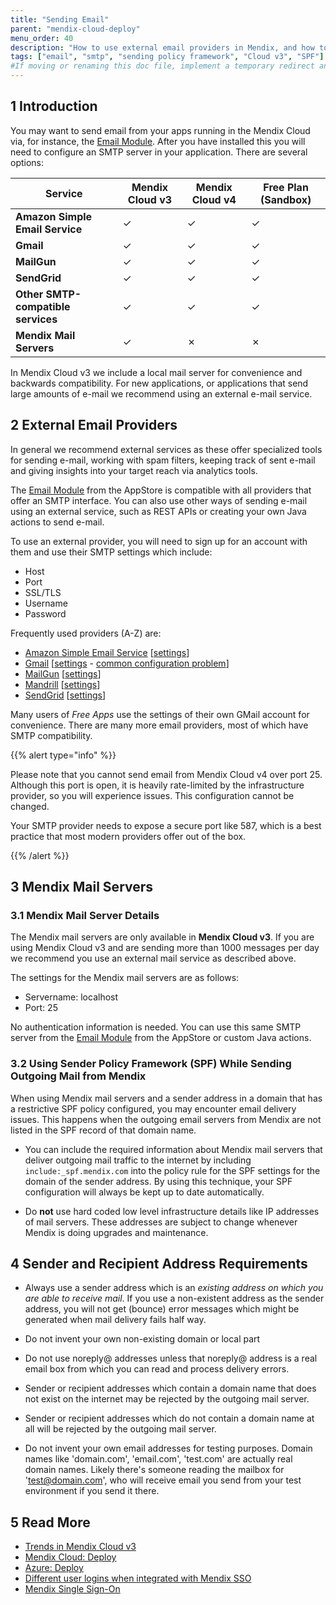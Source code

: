 ```yaml
---
title: "Sending Email"
parent: "mendix-cloud-deploy"
menu_order: 40
description: "How to use external email providers in Mendix, and how to configure Mendix mail on Cloud v3"
tags: ["email", "smtp", "sending policy framework", "Cloud v3", "SPF"]
#If moving or renaming this doc file, implement a temporary redirect and let the respective team know they should update the URL in the product. See Mapping to Products for more details.
---
```


## 1 Introduction

You may want to send email from your apps running in the Mendix Cloud via, for instance, the [Email Module](https://appstore.home.mendix.com/link/app/259/Mendix/E-mail-module-with-templates). After you have installed this you will need to configure an SMTP server in your application. There are several options:

| Service | Mendix Cloud v3 | Mendix Cloud v4 | Free Plan (Sandbox) |
| --- | --- | --- | --- |
| **Amazon Simple Email Service** | &#x2713; | &#x2713;	| &#x2713; |
| **Gmail** | &#x2713; | &#x2713; | &#x2713; |
| **MailGun** | &#x2713; | &#x2713;	| &#x2713; |
| **SendGrid** | &#x2713; | &#x2713; | &#x2713;	|
| **Other SMTP-compatible services** | &#x2713;	| &#x2713; | &#x2713; |
| **Mendix Mail Servers** | &#x2713; | &#x2717; | &#x2717; |

In Mendix Cloud v3 we include a local mail server for convenience and backwards compatibility. For new applications, or applications that send large amounts of e-mail we recommend using an external e-mail service.

## 2 External Email Providers

In general we recommend external services as these offer specialized tools for sending e-mail, working with spam filters, keeping track of sent e-mail and giving insights into your target reach via analytics tools.

The [Email Module](https://appstore.home.mendix.com/link/app/259/Mendix/E-mail-module-with-templates) from the AppStore is compatible with all providers that offer an SMTP interface. You can also use other ways of sending e-mail using an external service, such as REST APIs or creating your own Java actions to send e-mail.

To use an external provider, you will need to sign up for an account with them and use their SMTP settings which include:

*   Host
*   Port
*   SSL/TLS
*   Username
*   Password

Frequently used providers (A-Z) are:

*   [Amazon Simple Email Service](https://aws.amazon.com/ses/) [[settings](http://docs.aws.amazon.com/ses/latest/DeveloperGuide/smtp-connect.html)]
*   [Gmail](https://mail.google.com/) [[settings](https://support.google.com/a/answer/176600?hl=en) - [common configuration problem](http://stackoverflow.com/questions/20337040/gmail-smtp-debug-error-please-log-in-via-your-web-browser)]
*   [MailGun](https://mailgun.com/) [[settings](https://documentation.mailgun.com/quickstart-sending.html#send-via-smtp)]
*   [Mandrill](https://www.mandrill.com/) [[settings](http://help.mandrill.com/categories/20090941-SMTP-Integration)]
*   [SendGrid](https://sendgrid.com/) [[settings](https://support.sendgrid.com/hc/en-us/articles/200328026-Recommended-SMTP-settings)]


Many users of *Free Apps* use the settings of their own GMail account for convenience. There are many more email providers, most of which have SMTP compatibility.

{{% alert type="info" %}}

Please note that you cannot send email from Mendix Cloud v4 over port 25. Although this port is open, it is heavily rate-limited by the infrastructure provider, so you will experience issues. This configuration cannot be changed.

Your SMTP provider needs to expose a secure port like 587, which is a best practice that most modern providers offer out of the box.

{{% /alert %}}

## 3 Mendix Mail Servers

### 3.1 Mendix Mail Server Details

The Mendix mail servers are only available in **Mendix Cloud v3**. If you are using Mendix Cloud v3 and are sending more than 1000 messages per day we recommend you use an external mail service as described above.

The settings for the Mendix mail servers are as follows:

* Servername: localhost
* Port: 25

No authentication information is needed. You can use this same SMTP server from the [Email Module](https://appstore.home.mendix.com/link/app/259/Mendix/E-mail-module-with-templates) from the AppStore or custom Java actions.

### 3.2 Using Sender Policy Framework (SPF) While Sending Outgoing Mail from Mendix

When using Mendix mail servers and a sender address in a domain that has a restrictive SPF policy configured, you may encounter email delivery issues. This happens when the outgoing email servers from Mendix are not listed in the SPF record of that domain name.

*   You can include the required information about Mendix mail servers that deliver outgoing mail traffic to the internet by including `include:_spf.mendix.com` into the policy rule for the SPF settings for the domain of the sender address. By using this technique, your SPF configuration will always be kept up to date automatically.

*   Do **not** use hard coded low level infrastructure details like IP addresses of mail servers. These addresses are subject to change whenever Mendix is doing upgrades and maintenance.

## 4 Sender and Recipient Address Requirements

*   Always use a sender address which is an *existing address on which you are able to receive mail*. If you use a non-existent address as the sender address, you will not get (bounce) error messages which might be generated when mail delivery fails half way.

*   Do not invent your own non-existing domain or local part

*   Do not use noreply@ addresses unless that noreply@ address is a real email box from which you can read and process delivery errors.

*   Sender or recipient addresses which contain a domain name that does not exist on the internet may be rejected by the outgoing mail server.

*   Sender or recipient addresses which do not contain a domain name at all will be rejected by the outgoing mail server.

*   Do not invent your own email addresses for testing purposes. Domain names like 'domain.com', 'email.com', 'test.com' are actually real domain names. Likely there's someone reading the mailbox for 'test@domain.com', who will receive email you send from your test environment if you send it there.

## 5 Read More

*   [Trends in Mendix Cloud v3](/developerportal/operate/trends)
*   [Mendix Cloud: Deploy](mendix-cloud-deploy)
*   [Azure: Deploy](azure-deploy)
*   [Different user logins when integrated with Mendix SSO](managing-mendix-sso)
*   [Mendix Single Sign-On](integrate-with-mendix-sso)
